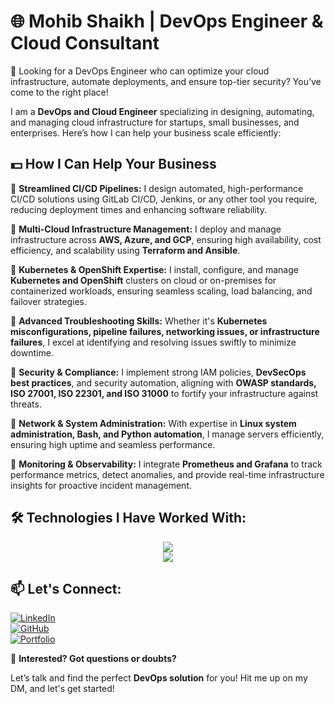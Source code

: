 # 🌐 Mohib Shaikh | DevOps Engineer & Cloud Consultant

👋 Looking for a DevOps Engineer who can optimize your cloud infrastructure, automate deployments, and ensure top-tier security? You’ve come to the right place!

I am a **DevOps and Cloud Engineer** specializing in designing, automating, and managing cloud infrastructure for startups, small businesses, and enterprises. Here’s how I can help your business scale efficiently:

## 💵 How I Can Help Your Business

🔹 **Streamlined CI/CD Pipelines:** I design automated, high-performance CI/CD solutions using GitLab CI/CD, Jenkins, or any other tool you require, reducing deployment times and enhancing software reliability.

🔹 **Multi-Cloud Infrastructure Management:** I deploy and manage infrastructure across **AWS, Azure, and GCP**, ensuring high availability, cost efficiency, and scalability using **Terraform and Ansible**.

🔹 **Kubernetes & OpenShift Expertise:** I install, configure, and manage **Kubernetes and OpenShift** clusters on cloud or on-premises for containerized workloads, ensuring seamless scaling, load balancing, and failover strategies.

🔹 **Advanced Troubleshooting Skills:** Whether it's **Kubernetes misconfigurations, pipeline failures, networking issues, or infrastructure failures**, I excel at identifying and resolving issues swiftly to minimize downtime.

🔹 **Security & Compliance:** I implement strong IAM policies, **DevSecOps best practices**, and security automation, aligning with **OWASP standards, ISO 27001, ISO 22301, and ISO 31000** to fortify your infrastructure against threats.

🔹 **Network & System Administration:** With expertise in **Linux system administration, Bash, and Python automation**, I manage servers efficiently, ensuring high uptime and seamless performance.

🔹 **Monitoring & Observability:** I integrate **Prometheus and Grafana** to track performance metrics, detect anomalies, and provide real-time infrastructure insights for proactive incident management.

## 🛠 Technologies I Have Worked With:

<p align="center">
  <img src="https://skillicons.dev/icons?i=linux,ubuntu,redhat,bash,python,docker,kubernetes,openshift,nginx,jenkins,git,gitlab,github,githubactions,unity&theme=light" />
  <br>
  <img src="https://skillicons.dev/icons?i=azure,aws,heroku,prometheus,grafana,elasticsearch,terraform,ansible,c,java,maven,gradle,html,css,js&theme=light" />
</p>

## 📫 Let's Connect:
[![LinkedIn](https://img.shields.io/badge/LinkedIn-0A66C2?style=for-the-badge&logo=linkedin&logoColor=white)](https://www.linkedin.com/in/mohib-shaikh-199a8a241/)  
[![GitHub](https://img.shields.io/badge/GitHub-181717?style=for-the-badge&logo=github&logoColor=white)](https://github.com/Mohib-zs)  
[![Portfolio](https://img.shields.io/badge/Portfolio-FF7139?style=for-the-badge&logo=webflow&logoColor=white)](https://mohib-portfolio.webflow.io)  

💬 **Interested? Got questions or doubts?**

Let’s talk and find the perfect **DevOps solution** for you! Hit me up on my DM, and let's get started!
